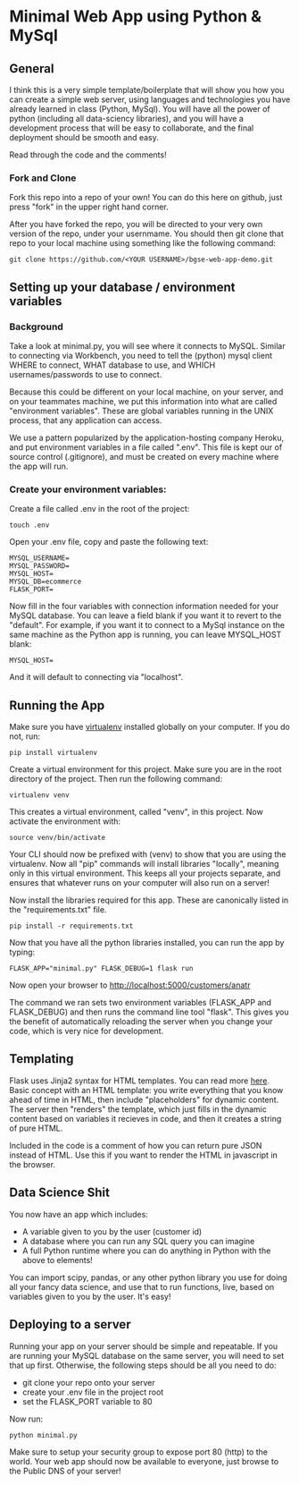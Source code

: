 # Minimal Web App using Python & MySql

## General

I think this is a very simple template/boilerplate that will show you how you can create a simple web server, using languages and technologies you have already learned in class (Python, MySql). You will have all the power of python (including all data-sciency libraries), and you will have a development process that will be easy to collaborate, and the final deployment should be smooth and easy.

Read through the code and the comments!

### Fork and Clone

Fork this repo into a repo of your own! You can do this here on github, just press "fork" in the upper right hand corner.

After you have forked the repo, you will be directed to your very own version of the repo, under your usernmame. You should then git clone that repo to your local machine using something like the following command:

```
git clone https://github.com/<YOUR USERNAME>/bgse-web-app-demo.git
```

## Setting up your database / environment variables

### Background
Take a look at minimal.py, you will see where it connects to MySQL. Similar to connecting via Workbench, you need to tell the (python) mysql client WHERE to connect, WHAT database to use, and WHICH usernames/passwords to use to connect.

Because this could be different on your local machine, on your server, and on your teammates machine, we put this information into what are called "environment variables". These are global variables running in the UNIX process, that any application can access.

We use a pattern popularized by the application-hosting company Heroku, and put environment variables in a file called ".env". This file is kept our of source control (.gitignore), and must be created on every machine where the app will run.

### Create your environment variables:

Create a file called .env in the root of the project:

```
touch .env
```

Open your .env file, copy and paste the following text:

```
MYSQL_USERNAME=
MYSQL_PASSWORD=
MYSQL_HOST=
MYSQL_DB=ecommerce
FLASK_PORT=
```

Now fill in the four variables with connection information needed for your MySQL database. You can leave a field blank if you want it to revert to the "default". For example, if you want it to connect to a MySql instance on the same machine as the Python app is running, you can leave MYSQL_HOST blank:

```
MYSQL_HOST=
```

And it will default to connecting via "localhost".


## Running the App

Make sure you have [virtualenv](http://docs.python-guide.org/en/latest/dev/virtualenvs/) installed globally on your computer. If you do not, run:

```
pip install virtualenv
```

Create a virtual environment for this project. Make sure you are in the root directory of the project. Then run the following command:

```
virtualenv venv
```

This creates a virtual environment, called "venv", in this project. Now activate the environment with:

```
source venv/bin/activate
```

Your CLI should now be prefixed with (venv) to show that you are using the virtualenv. Now all "pip" commands will install libraries "locally", meaning only in this virtual environment. This keeps all your projects separate, and ensures that whatever runs on your computer will also run on a server!

Now install the libraries required for this app. These are canonically listed in the "requirements.txt" file.

```
pip install -r requirements.txt
```

Now that you have all the python libraries installed, you can run the app by typing:

```
FLASK_APP="minimal.py" FLASK_DEBUG=1 flask run
```

Now open your browser to [http://localhost:5000/customers/anatr](http://localhost:5000/customers/anatr)

The command we ran sets two environment variables (FLASK_APP and FLASK_DEBUG) and then runs the command line tool "flask". This gives you the benefit of automatically reloading the server when you change your code, which is very nice for development.



## Templating

Flask uses Jinja2 syntax for HTML templates. You can read more [here](http://flask.pocoo.org/docs/0.11/tutorial/templates/). Basic concept with an HTML template: you write everything that you know ahead of time in HTML, then include "placeholders" for dynamic content. The server then "renders" the template, which just fills in the dynamic content based on variables it recieves in code, and then it creates a string of pure HTML.

Included in the code is a comment of how you can return pure JSON instead of HTML. Use this if you want to render the HTML in javascript in the browser.

## Data Science Shit

You now have an app which includes:

* A variable given to you by the user (customer id)
* A database where you can run any SQL query you can imagine
* A full Python runtime where you can do anything in Python with the above to elements!

You can import scipy, pandas, or any other python library you use for doing all your fancy data science, and use that to run functions, live, based on variables given to you by the user. It's easy!


## Deploying to a server

Running your app on your server should be simple and repeatable. If you are running your MySQL database on the same server, you will need to set that up first. Otherwise, the following steps should be all you need to do:

* git clone your repo onto your server
* create your .env file in the project root
* set the FLASK_PORT variable to 80

Now run:

```
python minimal.py
```

Make sure to setup your security group to expose port 80 (http) to the world. Your web app should now be available to everyone, just browse to the Public DNS of your server!
